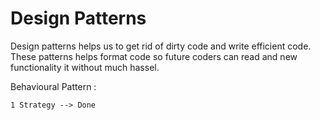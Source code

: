 # Design Patterns
Design patterns helps us to get rid of dirty code and write efficient code. These patterns helps format code so future coders can read and new functionality it without much hassel. 

Behavioural Pattern : 

    1 Strategy --> Done
